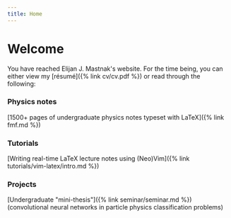 ```yaml
---
title: Home
---
```

# Welcome
You have reached Elijan J. Mastnak's website.
For the time being, you can either view my [résumé]({% link cv/cv.pdf %}) or read through the following:

### Physics notes
[1500+ pages of undergraduate physics notes typeset with LaTeX]({% link fmf.md %})

### Tutorials
[Writing real-time LaTeX lecture notes using (Neo)Vim]({% link tutorials/vim-latex/intro.md %})

### Projects
[Undergraduate "mini-thesis"]({% link seminar/seminar.md %}) (convolutional neural networks in particle physics classification problems)
